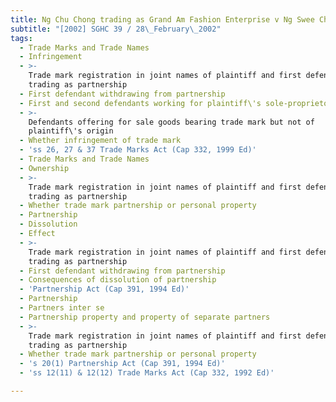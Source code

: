 ```yaml
---
title: Ng Chu Chong trading as Grand Am Fashion Enterprise v Ng Swee Choon and Others
subtitle: "[2002] SGHC 39 / 28\_February\_2002"
tags:
  - Trade Marks and Trade Names
  - Infringement
  - >-
    Trade mark registration in joint names of plaintiff and first defendant
    trading as partnership
  - First defendant withdrawing from partnership
  - First and second defendants working for plaintiff\'s sole-proprietorship
  - >-
    Defendants offering for sale goods bearing trade mark but not of
    plaintiff\'s origin
  - Whether infringement of trade mark
  - 'ss 26, 27 & 37 Trade Marks Act (Cap 332, 1999 Ed)'
  - Trade Marks and Trade Names
  - Ownership
  - >-
    Trade mark registration in joint names of plaintiff and first defendant
    trading as partnership
  - Whether trade mark partnership or personal property
  - Partnership
  - Dissolution
  - Effect
  - >-
    Trade mark registration in joint names of plaintiff and first defendant
    trading as partnership
  - First defendant withdrawing from partnership
  - Consequences of dissolution of partnership
  - 'Partnership Act (Cap 391, 1994 Ed)'
  - Partnership
  - Partners inter se
  - Partnership property and property of separate partners
  - >-
    Trade mark registration in joint names of plaintiff and first defendant
    trading as partnership
  - Whether trade mark partnership or personal property
  - 's 20(1) Partnership Act (Cap 391, 1994 Ed)'
  - 'ss 12(11) & 12(12) Trade Marks Act (Cap 332, 1992 Ed)'

---
```


